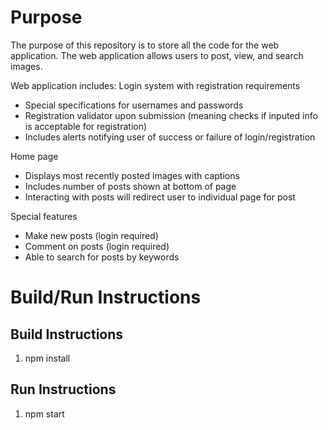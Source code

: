 # Purpose
The purpose of this repository is to store all the code for the web application. The web application allows users to post, view, and search images. 

Web application includes:
Login system with registration requirements
- Special specifications for usernames and passwords
- Registration validator upon submission (meaning checks if inputed info is acceptable for registration)
- Includes alerts notifying user of success or failure of login/registration

Home page
- Displays most recently posted images with captions
- Includes number of posts shown at bottom of page
- Interacting with posts will redirect user to individual page for post

Special features
- Make new posts (login required)
- Comment on posts (login required)
- Able to search for posts by keywords


# Build/Run Instructions

## Build Instructions
1. npm install


## Run Instructions
1. npm start
